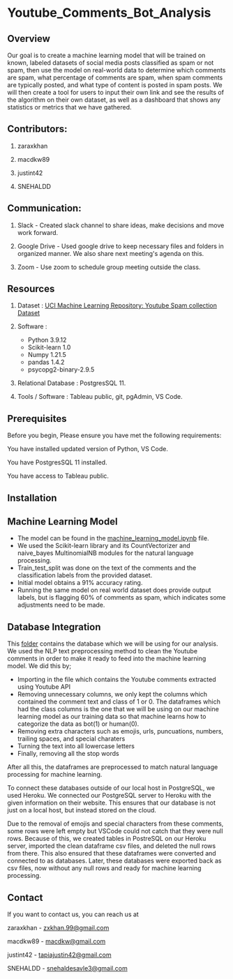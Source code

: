 # Youtube_Comments_Bot_Analysis

## Overview

Our goal is to create a machine learning model that will be trained on known, labeled datasets of social media posts classified as spam or not spam, then use the model on real-world data to determine which comments are spam, what percentage of comments are spam, when spam comments are typically posted, and what type of content is posted in spam posts. We will then create a tool for users to input their own link and see the results of the algorithm on their own dataset, as well as a dashboard that shows any statistics or metrics that we have gathered. 

## Contributors: 
1. zaraxkhan 

2. macdkw89

3. justint42

4. SNEHALDD

## Communication:

1. Slack - Created slack channel to share ideas, make decisions and move work forward.

2. Google Drive - Used google drive to keep necessary files and folders in organized manner. We also share next meeting's agenda on this.

3. Zoom - Use zoom to schedule group meeting outside the class.

## Resources

1. Dataset : [UCI Machine Learning Repository: Youtube Spam collection Dataset](https://archive.ics.uci.edu/ml/datasets/YouTube+Spam+Collection)

2. Software : 
    - Python 3.9.12
    - Scikit-learn 1.0
    - Numpy 1.21.5
    - pandas 1.4.2
    - psycopg2-binary-2.9.5

      
3. Relational Database : PostgresSQL 11.

4. Tools / Software : Tableau public, git, pgAdmin, VS Code.

## Prerequisites

Before you begin, Please ensure you have met the following requirements:

You have installed updated version of Python, VS Code.   

You have PostgresSQL 11 installed. 

You have access to Tableau public. 

## Installation

## Machine Learning Model

- The model can be found in the [machine_learning_model.ipynb](https://github.com/SNEHALDD/Youtube_Comments_Bot_Analysis/blob/main/Youtube_Analysis/machine_learning_model.ipynb) file.
- We used the Scikit-learn library and its CountVectorizer and naive_bayes MultinomialNB modules for the natural language processing.
- Train_test_split was done on the text of the comments and the classification labels from the provided dataset.
- Initial model obtains a 91% accuracy rating. 
- Running the same model on real world dataset does provide output labels, but is flagging 60% of comments as spam, which indicates some adjustments need to be made.


## Database Integration

This [folder](https://github.com/SNEHALDD/Youtube_Comments_Bot_Analysis/tree/main/Clean_Data) contains the database which we will be using for our analysis. We used the NLP text preprocessing method to clean the Youtube comments in order to make it ready to feed into the machine learning model. We did this by;
- Importing in the file which contains the Youtube comments extracted using Youtube API
- Removing unnecessary columns, we only kept the columns which contained the comment text and class of 1 or 0. The dataframes which had the class columns is the one that we will be using on our machine learning model as our training data so that machine learns how to categorize the data as bot(1) or human(0).
- Removing extra characters such as emojis, urls, puncuations, numbers, trailing spaces, and special charaters
- Turning the text into all lowercase letters
- Finally, removing all the stop words

After all this, the dataframes are preprocessed to match natural language processing for machine learning. 

To connect these databases outside of our local host in PostgreSQL, we used Heroku. We connected our PostgreSQL server to Heroku with the given information on their website. This ensures that our database is not just on a local host, but instead stored on the cloud.

Due to the removal of emojis and special characters from these comments, some rows were left empty but VSCode could not catch that they were null rows. Because of this, we created tables in PostreSQL on our Heroku server, imported the clean dataframe csv files, and deleted the null rows from there. This also ensured that these dataframes were converted and connected to as databases. Later, these databases were exported back as csv files, now without any null rows and ready for machine learning processing.
 
## Contact 
If you want to contact us, you can reach us at

 zaraxkhan - [zxkhan.99@gmail.com](mailto:zxkhan.99@gmail.com)

 macdkw89 - macdkw@gmail.com 

 justint42 - [tapiajustin42@gmail.com](mailto:tapiajustin42@gmail.com)

 SNEHALDD - snehaldesavle3@gmail.com

 

